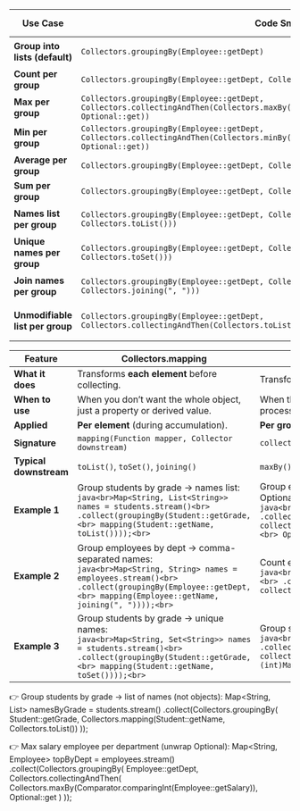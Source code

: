| Use Case                        | Code Snippet                                                                                                                                         | Result Example                       |
| ------------------------------- | ---------------------------------------------------------------------------------------------------------------------------------------------------- | ------------------------------------ |
| **Group into lists (default)**  | `Collectors.groupingBy(Employee::getDept)`                                                                                                           | `IT -> [Alice, Charlie]`             |
| **Count per group**             | `Collectors.groupingBy(Employee::getDept, Collectors.counting())`                                                                                    | `IT -> 2`                            |
| **Max per group**               | `Collectors.groupingBy(Employee::getDept, Collectors.collectingAndThen(Collectors.maxBy(Comparator.comparing(Employee::getSalary)), Optional::get))` | `IT -> Charlie (7000)`               |
| **Min per group**               | `Collectors.groupingBy(Employee::getDept, Collectors.collectingAndThen(Collectors.minBy(Comparator.comparing(Employee::getSalary)), Optional::get))` | `HR -> Bob (5000)`                   |
| **Average per group**           | `Collectors.groupingBy(Employee::getDept, Collectors.averagingInt(Employee::getSalary))`                                                             | `Finance -> 7750.0`                  |
| **Sum per group**               | `Collectors.groupingBy(Employee::getDept, Collectors.summingInt(Employee::getSalary))`                                                               | `Finance -> 15500`                   |
| **Names list per group**        | `Collectors.groupingBy(Employee::getDept, Collectors.mapping(Employee::getName, Collectors.toList()))`                                               | `IT -> [Alice, Charlie]`             |
| **Unique names per group**      | `Collectors.groupingBy(Employee::getDept, Collectors.mapping(Employee::getName, Collectors.toSet()))`                                                | `Finance -> [David, Eve]`            |
| **Join names per group**        | `Collectors.groupingBy(Employee::getDept, Collectors.mapping(Employee::getName, Collectors.joining(", ")))`                                          | `IT -> Alice, Charlie`               |
| **Unmodifiable list per group** | `Collectors.groupingBy(Employee::getDept, Collectors.collectingAndThen(Collectors.toList(), Collections::unmodifiableList))`                         | `IT -> [Alice, Charlie] (immutable)` |


| Feature                | **Collectors.mapping**                                                                                                                                                                                        | **Collectors.collectingAndThen**                                                                                                                                                                                                                                   |
| ---------------------- | ------------------------------------------------------------------------------------------------------------------------------------------------------------------------------------------------------------- | ------------------------------------------------------------------------------------------------------------------------------------------------------------------------------------------------------------------------------------------------------------------ |
| **What it does**       | Transforms **each element** before collecting.                                                                                                                                                                | Transforms the **entire collected result** after collection.                                                                                                                                                                                                       |
| **When to use**        | When you don’t want the whole object, just a property or derived value.                                                                                                                                       | When the downstream gives you a type you want to post-process (e.g., `Optional`, `Long`, mutable list).                                                                                                                                                            |
| **Applied**            | **Per element** (during accumulation).                                                                                                                                                                        | **Per group** (after accumulation).                                                                                                                                                                                                                                |
| **Signature**          | `mapping(Function mapper, Collector downstream)`                                                                                                                                                              | `collectingAndThen(Collector downstream, Function finisher)`                                                                                                                                                                                                       |
| **Typical downstream** | `toList()`, `toSet()`, `joining()`                                                                                                                                                                            | `maxBy()`, `minBy()`, `counting()`, `toList()`                                                                                                                                                                                                                     |
| **Example 1**          | Group students by grade → names list: <br>`java<br>Map<String, List<String>> names = students.stream()<br> .collect(groupingBy(Student::getGrade,<br> mapping(Student::getName, toList())));<br>`             | Group employees by dept → max salary employee (unwrap Optional): <br>`java<br>Map<String, Employee> top = employees.stream()<br> .collect(groupingBy(Employee::getDept,<br> collectingAndThen(maxBy(comparingInt(Employee::getSalary)),<br> Optional::get)));<br>` |
| **Example 2**          | Group employees by dept → comma-separated names: <br>`java<br>Map<String, String> names = employees.stream()<br> .collect(groupingBy(Employee::getDept,<br> mapping(Employee::getName, joining(", "))));<br>` | Count employees per dept → Integer not Long: <br>`java<br>Map<String, Integer> counts = employees.stream()<br> .collect(groupingBy(Employee::getDept,<br> collectingAndThen(counting(), Long::intValue)));<br>`                                                    |
| **Example 3**          | Group students by grade → unique names: <br>`java<br>Map<String, Set<String>> names = students.stream()<br> .collect(groupingBy(Student::getGrade,<br> mapping(Student::getName, toSet())));<br>`             | Group students by grade → average marks rounded: <br>`java<br>Map<String, Integer> avg = students.stream()<br> .collect(groupingBy(Student::getGrade,<br> collectingAndThen(averagingInt(Student::getMarks),<br> d -> (int)Math.round(d))));<br>`                  |

👉 Group students by grade → list of names (not objects):
Map<String, List<String>> namesByGrade = students.stream()
.collect(Collectors.groupingBy(
Student::getGrade,
Collectors.mapping(Student::getName, Collectors.toList())
));

👉 Max salary employee per department (unwrap Optional):
Map<String, Employee> topByDept = employees.stream()
.collect(Collectors.groupingBy(
Employee::getDept,
Collectors.collectingAndThen(
Collectors.maxBy(Comparator.comparingInt(Employee::getSalary)),
Optional::get
)
));
